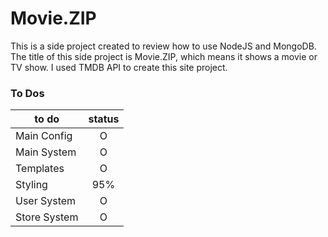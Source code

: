 # Movie.ZIP
This is a side project created to review how to use NodeJS and MongoDB. 
The title of this side project is Movie.ZIP, which means it shows a movie or TV show. 
I used TMDB API to create this site project.

### To Dos
to do | status
--|:--:
Main Config | O
Main System | O
Templates | O
Styling | 95%
User System | O
Store System | O